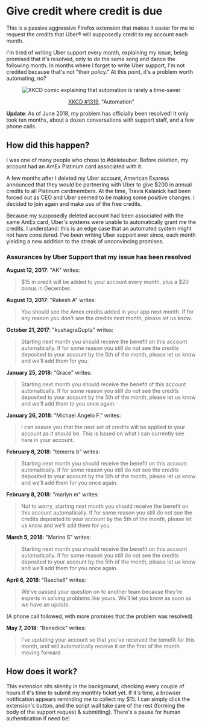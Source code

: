 # Give credit where credit is due
This is a passive aggressive Firefox extension that makes it easier for
me to request the credits that Uber® will supposedly credit to my
account each month.

I'm tired of writing Uber support every month, explaining my issue,
being promised that it's resolved, only to do the same song and dance
the following month. In months where I forget to write Uber support, I'm
not credited because that's not "their policy." At this point, it's a
problem worth automating, no?

<p align="center">
  <img src="https://imgs.xkcd.com/comics/automation.png"
       alt="XKCD comic explaining that automation is rarely a time-saver"/>
</p>

<p align="center">
  <a href="https://xkcd.com/1319">XKCD #1319</a>, "Automation"
</p>

**Update**: As of June 2018, my problem has officially been resolved! It
only took ten months, about a dozen conversations with support staff,
and a few phone calls.


## How did this happen?
I was one of many people who chose to #deleteuber. Before deletion, my
account had an AmEx Platinum card associated with it.

A few months after I deleted my Uber account, American Express announced
that they would be partnering with Uber to give $200 in annual credits
to all Platinum cardmembers. At the time, Travis Kalanick had been
forced out as CEO and Uber seemed to be making some positive changes. I
decided to join again and make use of the free credits.

Because my supposedly deleted account had been associated with the
same AmEx card, Uber's systems were unable to automatically grant me the
credits. I understand: this is an edge case that an automated system
might not have considered. I've been writing Uber support ever since,
each month yielding a new addition to the streak of unconvincing
promises.

### Assurances by Uber Support that my issue has been resolved

**August 12, 2017**: "AK" writes:

> $15 in credit will be added to your account every month, plus a $20
> bonus in December.

**August 13, 2017**: "Rakesh A" writes:

> You should see the Amex credits added in your app next month. If for
> any reason you don't see the credits next month, please let us know.

**October 21, 2017**: "kushagraGupta" writes:

> Starting next month you should receive the benefit on this account
> automatically. If for some reason you still do not see the credits
> deposited to your account by the 5th of the month, please let us know
> and we’ll add them for you.

**January 25, 2018**: "Grace" writes:

> Starting next month you should receive the benefit of this account
> automatically. If for some reason you still do not see the credits
> deposited to your account by the 5th of the month, please let us know
> and we’ll add them to you once again.

**January 26, 2018**: "Michael Angelo F." writes:

> I can assure you that the next set of credits will be applied to your
> account as it should be. This is based on what I can currently see
> here in your account.

**February 8, 2018**: "temerra b" writes:

> Starting next month you should receive the benefit on this account
> automatically. If for some reason you still do not see the credits
> deposited to your account by the 5th of the month, please let us know
> and we’ll add them for you once again.

**February 8, 2018**: "marlyn m" writes:

> Not to worry, starting next month you should receive the benefit on
> this account automatically. If for some reason you still do not see
> the credits deposited to your account by the 5th of the month, please
> let us know and we’ll add them for you.

**March 5, 2018**: "Marino S" writes:

> Starting next month you should receive the benefit on this account
> automatically. If for some reason you still do not see the credits
> deposited to your account by the 5th of the month, please let us know
> and we’ll add them for you once again.

**April 6, 2018**: "Raechell" writes:

> We've passed your question on to another team because they're experts
> in solving problems like yours. We’ll let you know as soon as we have
> an update.

(A phone call followed, with more promises that the problem was resolved)

**May 7, 2018**: "Benedick" writes:

> I've updating your account so that you've received the benefit for
> this month, and will automatically receive it on the first of the
> month moving forward.


## How does it work?
This extension sits silently in the background, checking every couple of
hours if it's time to submit my monthly ticket yet. If it's time, a
browser notification appears reminding me to collect my $15. I can
simply click the extension's button, and the script wall take care of
the rest (forming the body of the support request & submitting). There's
a pause for human authentication if need be!
